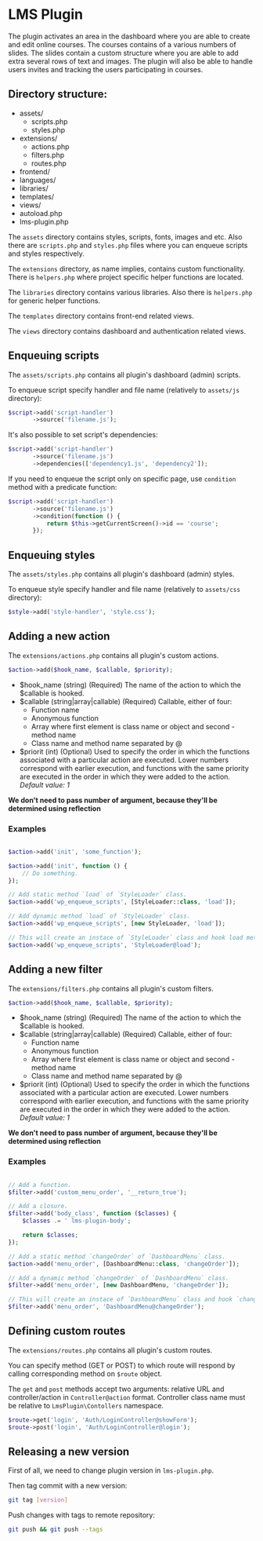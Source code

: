 # LMS Plugin #

The plugin activates an area in the dashboard where you are able to create and edit online courses. The courses contains of a various numbers of slides. The slides contain a custom structure where you are able to add extra several rows of text and images. The plugin will also be able to handle users invites and tracking the users participating in courses.

## Directory structure: ##

* assets/ 
    * scripts.php
    * styles.php
* extensions/
    * actions.php 
    * filters.php 
    * routes.php 
* frontend/
* languages/
* libraries/
* templates/ 
* views/ 
* autoload.php 
* lms-plugin.php 

The `assets` directory contains styles, scripts, fonts, images and etc. Also there are `scripts.php` and `styles.php` files where you can enqueue scripts and styles respectively.

The `extensions` directory, as name implies, contains custom functionality. There is `helpers.php` where project specific helper functions are located.

The `libraries` directory contains various libraries. Also there is `helpers.php` for generic helper functions.

The `templates` directory contains front-end related views.

The `views` directory contains dashboard and authentication related views.

## Enqueuing scripts ## 

The `assets/scripts.php` contains all plugin's dashboard (admin) scripts.

To enqueue script specify handler and file name (relatively to `assets/js` directory):
```php
$script->add('script-handler')
       ->source('filename.js');
```

It's also possible to set script's dependencies:
```php
$script->add('script-handler')
       ->source('filename.js')
       ->dependencies(['dependency1.js', 'dependency2']);
```

If you need to enqueue the script only on specific page, use `condition` method with a predicate function:
```php
$script->add('script-handler')
       ->source('filename.js')
       ->condition(function () {
           return $this->getCurrentScreen()->id == 'course';
       });
```

## Enqueuing styles ## 

The `assets/styles.php` contains all plugin's dashboard (admin) styles.

To enqueue style specify handler and file name (relatively to `assets/css` directory):
```php
$style->add('style-handler', 'style.css');
```

## Adding a new action ##

The `extensions/actions.php` contains all plugin's custom actions.

```php
$action->add($hook_name, $callable, $priority);
```

* $hook_name
    (string) (Required) The name of the action to which the $callable is hooked.
* $callable
    (string|array|callable) (Required) Callable, either of four: 
    * Function name
    * Anonymous function
    * Array where first element is class name or object and second - method name
    * Class name and method name separated by @
* $priorit
    (int) (Optional) Used to specify the order in which the functions associated with a particular action are executed. Lower numbers correspond with earlier execution, and functions with the same priority are executed in the order in which they were added to the action.
        *Default value: 1*

**We don't need to pass number of argument, because they'll be determined using reflection**

### Examples ###

```php

$action->add('init', 'some_function');

$action->add('init', function () {
    // Do something.
});

// Add static method `load` of `StyleLoader` class.
$action->add('wp_enqueue_scripts', [StyleLoader::class, 'load']);

// Add dynamic method `load` of `StyleLoader` class.
$action->add('wp_enqueue_scripts', [new StyleLoader, 'load']);

// This will create an instace of `StyleLoader` class and hook load method. 
$action->add('wp_enqueue_scripts', 'StyleLoader@load');

```

## Adding a new filter ##

The `extensions/filters.php` contains all plugin's custom filters.

```php
$action->add($hook_name, $callable, $priority);
```

* $hook_name
    (string) (Required) The name of the action to which the $callable is hooked.
* $callable
    (string|array|callable) (Required) Callable, either of four: 
    * Function name
    * Anonymous function
    * Array where first element is class name or object and second - method name
    * Class name and method name separated by @
* $priorit
    (int) (Optional) Used to specify the order in which the functions associated with a particular action are executed. Lower numbers correspond with earlier execution, and functions with the same priority are executed in the order in which they were added to the action.
        *Default value: 1*

**We don't need to pass number of argument, because they'll be determined using reflection**

### Examples ###

```php

// Add a function.
$filter->add('custom_menu_order', '__return_true');

// Add a closure.
$filter->add('body_class', function ($classes) {
    $classes .= ' lms-plugin-body';    

    return $classes;
});

// Add a static method `changeOrder` of `DashboardMenu` class.
$action->add('menu_order', [DashboardMenu::class, 'changeOrder']);

// Add a dynamic method `changeOrder` of `DashboardMenu` class.
$filter->add('menu_order', [new DashboardMenu, 'changeOrder']);

// This will create an instace of `DashboardMenu` class and hook `changeOrder` method. 
$filter->add('menu_order', 'DashboardMenu@changeOrder');

```

## Defining custom routes ##

The `extensions/routes.php` contains all plugin's custom routes.

You can specify method (GET or POST) to which route will respond by calling corresponding method on `$route` object.

The `get` and `post` methods accept two arguments: relative URL and controller/action in `Controller@action` format. Controller class name must be relative to `LmsPlugin\Contollers` namespace.
```php
$route->get('login', 'Auth/LoginController@showForm');
$route->post('login', 'Auth/LoginController@login');
```

## Releasing a new version ##

First of all, we need to change plugin version in `lms-plugin.php`.

Then tag commit with a new version:

```bash
git tag [version]
```

Push changes with tags to remote repository:

```bash
git push && git push --tags
```